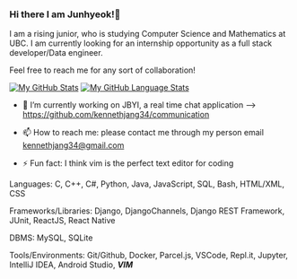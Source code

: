 ### Hi there I am Junhyeok!👋
I am a rising junior, who is studying Computer Science and Mathematics at UBC.
I am currently looking for an internship opportunity as a full stack developer/Data engineer.

Feel free to reach me for any sort of collaboration! 

[![My GitHub Stats](https://github-readme-stats.vercel.app/api/?username=kennethjang34&count_private=true&theme=tokyonight&showicons=true)]()
[![My GitHub Language Stats](https://github-readme-stats.vercel.app/api/top-langs/?username=kennethjang34&count_private=true&langs_count=5&theme=tokyonight)]()






- 🔭 I’m currently working on JBYI, a real time chat application --> https://github.com/kennethjang34/communication

- 📫 How to reach me: please contact me through my person email kennethjang34@gmail.com 
- ⚡ Fun fact: I think vim is the perfect text editor for coding


Languages: C, C++, C#, Python, Java, JavaScript, SQL, Bash, HTML/XML, CSS

Frameworks/Libraries: Django, DjangoChannels, Django REST Framework, JUnit, ReactJS, React Native

DBMS: MySQL, SQLite

Tools/Environments: Git/Github, Docker, Parcel.js, VSCode, Repl.it, Jupyter, IntelliJ IDEA, Android Studio, ***VIM***



